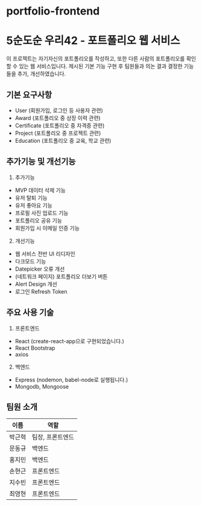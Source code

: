 # portfolio-frontend

# 5순도순 우리42 - 포트폴리오 웹 서비스

이 프로젝트는 자기자신의 포트폴리오를 작성하고, 또한 다른 사람의 포트폴리오를 확인할 수 있는 웹 서비스입니다. 제시된 기본 기능 구현 후 팀원들과 의논 결과 결정한 기능들을 추가, 개선하였습니다.

## 기본 요구사항

- User (회원가입, 로그인 등 사용자 관련)
- Award (포트폴리오 중 상장 이력 관련)
- Certificate (포트폴리오 중 자격증 관련)
- Project (포트폴리오 중 프로젝트 관련)
- Education (포트폴리오 중 교육, 학교 관련)

## 추가기능 및 개선기능

1. 추가기능

- MVP 데이터 삭제 기능
- 유저 탈퇴 기능
- 유저 좋아요 기능
- 프로필 사진 업로드 기능
- 포트폴리오 공유 기능
- 회원가입 시 이메일 인증 기능

2. 개선기능

- 웹 서비스 전반 UI 리디자인
- 다크모드 기능
- Datepicker 오류 개선
- (네트워크 페이지) 포트폴리오 더보기 버튼
- Alert Design 개선
- 로그인 Refresh Token

## 주요 사용 기술

1. 프론트엔드

- React (create-react-app으로 구현되었습니다.)
- React Bootstrap
- axios

2. 백엔드

- Express (nodemon, babel-node로 실행됩니다.)
- Mongodb, Mongoose

## 팀원 소개

| 이름   | 역할             |
| ------ | ---------------- |
| 박근혁 | 팀장, 프론트엔드 |
| 문동규 | 백엔드           |
| 홍지민 | 백엔드           |
| 손현근 | 프론트엔드       |
| 지수빈 | 프론트엔드       |
| 최영현 | 프론트엔드       |
